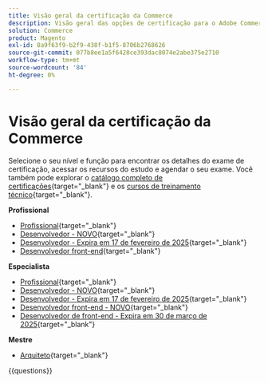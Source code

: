 ```yaml
---
title: Visão geral da certificação da Commerce
description: Visão geral das opções de certificação para o Adobe Commerce
solution: Commerce
product: Magento
exl-id: 8a9f63f9-b2f9-438f-b1f5-8706b2768626
source-git-commit: 077b8ee1a5f6420ce393dac8074e2abe375e2710
workflow-type: tm+mt
source-wordcount: '84'
ht-degree: 0%

---
```


# Visão geral da certificação da Commerce

Selecione o seu nível e função para encontrar os detalhes do exame de certificação, acessar os recursos do estudo e agendar o seu exame. Você também pode explorar o [catálogo completo de certificações](https://certification.adobe.com/certifications){target="_blank"} e os [cursos de treinamento técnico](https://certification.adobe.com/courses/?/courses){target="_blank"}.

**Profissional**

* [Profissional](https://certification.adobe.com/certification/business-practitioner-professional){target="_blank"} <!--AD0-E712-->
* [Desenvolvedor - NOVO](https://certification.adobe.com/certification/adobe-commerce-developer-professional-v2){target="_blank"} <!--AD0-E724-->
* [Desenvolvedor - Expira em 17 de fevereiro de 2025](https://certification.adobe.com/certification/commerce-developer-professional){target="_blank"} <!--AD0-E717-->
* [Desenvolvedor front-end](https://certification.adobe.com/certification/front-end-developer-professional){target="_blank"} <!--AD0-E721-->

**Especialista**

* [Profissional](https://certification.adobe.com/certification/adobe-commerce-business-practitioner-expert){target="_blank"} <!--AD0-E708-->
* [Desenvolvedor - NOVO](https://certification.adobe.com/certification/adobe-commerce-developer-expert-v2){target="_blank"} <!--AD0-E716-->
* [Desenvolvedor - Expira em 17 de fevereiro de 2025](https://certification.adobe.com/certification/adobe-commerce-developer-expert){target="_blank"} <!--AD0-E716-->
* [Desenvolvedor front-end - NOVO](https://certification.adobe.com/certification/front-end-developer-expert-v2){target="_blank"} <!--AD0-E727-->
* [Desenvolvedor de front-end - Expira em 30 de março de 2025](https://certification.adobe.com/certification/front-end-developer-expert){target="_blank"} <!--AD0-E720-->

**Mestre**

* [Arquiteto](https://certification.adobe.com/certification/commerce-architect-master){target="_blank"} <!--AD0-E722-->

{{questions}}

